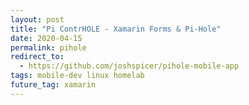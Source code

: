```yaml
---
layout: post
title: "Pi ContrHOLE - Xamarin Forms & Pi-Hole"
date: 2020-04-15
permalink: pihole
redirect_to:
  - https://github.com/joshspicer/pihole-mobile-app
tags: mobile-dev linux homelab
future_tag: xamarin
---
```

